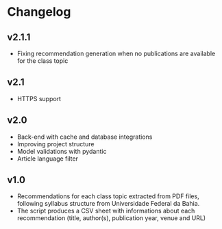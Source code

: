 # Changelog

## v2.1.1
- Fixing recommendation generation when no publications are available for the class topic

## v2.1
- HTTPS support

## v2.0
- Back-end with cache and database integrations
- Improving project structure
- Model validations with pydantic
- Article language filter

## v1.0
- Recommendations for each class topic extracted from PDF files, following syllabus structure from Universidade Federal da Bahia.
- The script produces a CSV sheet with informations about each recommendation (title, author(s), publication year, venue and URL)
